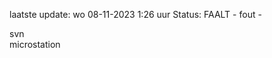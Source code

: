 laatste update: 
wo 08-11-2023  1:26   uur 
Status: FAALT - fout - 
<div class="service R">svn</div><div class="service R">microstation</div>